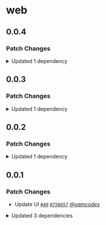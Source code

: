 # web

## 0.0.4

### Patch Changes

<details><summary>Updated 1 dependency</summary>

<small>

[`197363b`](https://github.com/yamcodes/firebase-auth-test/commit/197363b33de0550c995e501e323b9c5f5f790090)

</small>

- `@repo/fat-identity-hono@2.0.0`

</details>

## 0.0.3

### Patch Changes

<details><summary>Updated 1 dependency</summary>

<small>

[`209e10a`](https://github.com/yamcodes/firebase-auth-test/commit/209e10a7bdd588dd430eda08468e2753641ec27e)

</small>

- `@repo/fat-identity-hono@1.1.2`

</details>

## 0.0.2

### Patch Changes

<details><summary>Updated 1 dependency</summary>

<small>

[`21f7fb8`](https://github.com/yamcodes/firebase-auth-test/commit/21f7fb8771506848fd0a443f9f5c425c522067ea)

</small>

- `@repo/fat-identity-hono@1.1.1`

</details>

## 0.0.1

### Patch Changes

- Update UI _[`#40`](https://github.com/yamcodes/firebase-auth-test/pull/40) [`0758657`](https://github.com/yamcodes/firebase-auth-test/commit/0758657f117af7f36b4b3a5242d7739f1e30c645) [@yamcodes](https://github.com/yamcodes)_

<details><summary>Updated 3 dependencies</summary>

<small>

[`ddd5e5d`](https://github.com/yamcodes/firebase-auth-test/commit/ddd5e5dc25b6710e6c6066c3d61208f03bb7e14c) [`8fb96a5`](https://github.com/yamcodes/firebase-auth-test/commit/8fb96a5dcfd79ac81bb62da9a72112b2d263bf5a) [`9fa82dd`](https://github.com/yamcodes/firebase-auth-test/commit/9fa82dd642182e8fc51984d98bbbf29cc1cbf565)

</small>

- `@repo/fat-ui@0.0.1`
- `@repo/fat-identity@1.0.1`
- `@repo/fat-identity-hono@1.1.0`

</details>
